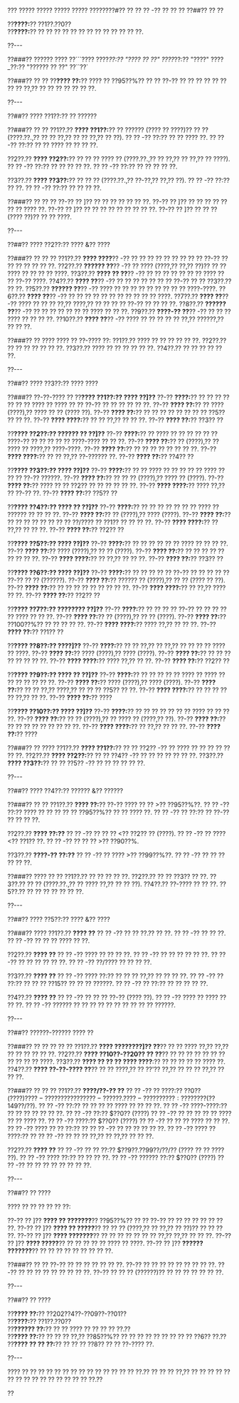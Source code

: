 ??? ????? ????? ????? ????? ????????#?? ?? ?? ?? -?? ?? ?? ??
??##?? ?? ??

??**????:**?? ??1??.??0??  
??**????:**?? ?? ?? ?? ?? ?? ?? ?? ?? ?? ?? ?? ?? ??.

??---

??###?? ?????? ????
??```????
????_??:?? "???? ?? ??"
????_??:?? "????"
????_??:?? "?????? ?? ??"
??``??`

??###?? ?? ??
??**???? ??:**?? ???? ?? ??95??%?? ?? ?? ??-?? ?? ?? ?? ?? ?? ?? ?? ?? ??,?? ?? ?? ?? ?? ?? ?? ??.

??---

??##?? ???? ??1??:?? ?? ??????

??###?? ?? ??
??1??.?? **???? ??1??:**?? ?? ?????? (???? ?? ????)?? ?? ?? (????.??.,?? ?? ?? ??,?? ?? ?? ??,?? ?? ??).
??  ?? -?? ??:?? ?? ?? ???? ??.
??  ?? -?? ??:?? ?? ?? ???? ?? ?? ?? ??.

??2??.?? **???? ??2??:**?? ?? ?? ?? ???? ?? (????.??.,?? ?? ??,?? ?? ??,?? ?? ????).
??  ?? -?? ??:?? ?? ?? ?? ?? ??.
??  ?? -?? ??:?? ?? ?? ?? ?? ??.

??3??.?? **???? ??3??:**?? ?? ?? ?? (????.??.,?? ??-??,?? ??,?? ??).
??  ?? -?? ??:?? ?? ??.
??  ?? -?? ??:?? ?? ?? ?? ??.

??###?? ?? ?? ??
??-?? ?? ]?? ?? ?? ?? ?? ?? ?? ??.
??-?? ?? ]?? ?? ?? ?? ?? ?? ?? ?? ???? ??.
??-?? ?? ]?? ?? ?? ?? ?? ?? ?? ?? ?? ??.
??-?? ?? ]?? ?? ?? ?? (???? ??)?? ?? ?? ????.

??---

??##?? ???? ??2??:?? ???? &?? ????

??###?? ?? ?? ??
??1??.?? **???? ????**?? -?? ?? ?? ?? ?? ?? ?? ?? ?? ?? ??-?? ?? ?? ?? ?? ?? ?? ??.
??2??.?? **?????? ??**?? -?? ?? ???? (????,?? ??,?? ??)?? ?? ?? ???? ?? ?? ?? ?? ????.
??3??.?? **???? ?? ??**?? -?? ?? ?? ?? ?? ?? ?? ?? ???? ?? ?? ??-?? ????.
??4??.?? **???? ??**?? -?? ?? ?? ?? ?? ?? ?? ?? ??-?? ?? ?? ??3??.?? ?? ??.
??5??.?? **?????? ??**?? -?? ???? ?? ?? ?? ?? ?? ?? ?? ?? ?? ????-????.
??6??.?? **???? ??**?? -?? ?? ?? ?? ?? ?? ?? ?? ?? ?? ?? ?? ????.
??7??.?? **???? ??**?? -?? ???? ?? ?? ?? ??,?? ????,?? ?? ?? ?? ?? ??-?? ?? ?? ?? ??.
??8??.?? **?????? ??**?? -?? ?? ?? ?? ?? ?? ?? ?? ???? ?? ?? ??.
??9??.?? **????-?? ??**?? -?? ?? ?? ?? ???? ?? ?? ?? ??.
??10??.?? **???? ??**?? -?? ???? ?? ?? ?? ?? ?? ??,?? ??????,?? ?? ?? ??.

??###?? ?? ????
???? ?? ??-???? ??:
??1??.?? ???? ?? ?? ?? ?? ?? ??.
??2??.?? ?? ?? ?? ?? ?? ?? ??.
??3??.?? ???? ?? ?? ?? ?? ?? ??.
??4??.?? ?? ?? ?? ?? ?? ??.

??---

??##?? ???? ??3??:?? ???? ????

??###?? ??-??-???? ??
??**???? ??1??:?? ???? ??]??**
??-?? **????:**?? ?? ?? ?? ?? ?? ?? ?? ???? ?? ???? ?? ?? ??-?? ?? ?? ?? ?? ?? ??.
??-?? **???? ??:**?? ?? ???? (????),?? ???? ?? ?? (???? ??).
??-?? **???? ??:**?? ?? ?? ?? ?? ?? ?? ?? ?? ??5?? ?? ?? ??.
??-?? **???? ????:**?? ?? ?? ??,?? ?? ?? ??.
??-?? **???? ??:**?? ??3?? ??

??**???? ??2??:?? ?????? ?? ??]??**
??-?? **????:**?? ?? ???? ?? ?? ?? ?? ?? ?? ????-?? ?? ?? ?? ?? ?? ????-???? ?? ?? ??.
??-?? **???? ??:**?? ?? (????),?? ?? ???? ?? ????,?? ????-????.
??-?? **???? ??:**?? ?? ?? ?? ?? ?? ?? ?? ??.
??-?? **???? ????:**?? ?? ?? ??,?? ??-?????? ??.
??-?? **???? ??:**?? ??4?? ??

??**???? ??3??:?? ???? ??]??**
??-?? **????:**?? ?? ?? ???? ?? ?? ?? ?? ?? ???? ?? ?? ?? ??-?? ??????.
??-?? **???? ??:**?? ?? ?? ?? (????),?? ???? ?? (????).
??-?? **???? ??:**?? ???? ?? ?? ??2?? ?? ?? ?? ?? ?? ??.
??-?? **???? ????:**?? ???? ??,?? ?? ??-?? ??.
??-?? **???? ??:**?? ??5?? ??

??**???? ??4??:?? ???? ?? ??]??**
??-?? **????:**?? ?? ?? ?? ?? ?? ?? ?? ???? ?? ?????? ?? ?? ?? ??.
??-?? **???? ??:**?? ?? (????),?? ???? (????).
??-?? **???? ??:**?? ?? ?? ?? ?? ?? ?? ?? ?? ??/???? ?? ??1?? ?? ?? ?? ??.
??-?? **???? ????:**?? ?? ??,?? ?? ?? ??.
??-?? **???? ??:**?? ??2?? ??

??**???? ??5??:?? ???? ??]??**
??-?? **????:**?? ?? ?? ?? ?? ?? ?? ???? ?? ?? ?? ??.
??-?? **???? ??:**?? ???? (????),?? ?? ?? (????).
??-?? **???? ??:**?? ?? ?? ?? ?? ?? ?? ?? ?? ??.
??-?? **???? ????:**?? ?? ??,?? ?? ?? ??.
??-?? **???? ??:**?? ??3?? ??

??**???? ??6??:?? ???? ??]??**
??-?? **????:**?? ?? ?? ?? ?? ?? ??-?? ?? ?? ?? ?? ?? ??-?? ?? ?? (??????).
??-?? **???? ??:**?? ?????? ?? (????),?? ?? ?? (???? ?? ??).
??-?? **???? ??:**?? ?? ?? ?? ?? ?? ?? ?? ?? ??.
??-?? **???? ????:**?? ?? ??,?? ???? ?? ??.
??-?? **???? ??:**?? ??2?? ??

??**???? ??7??:?? ???????? ??]??**
??-?? **????:**?? ?? ?? ?? ?? ??-?? ?? ?? ?? ?? ?? ???? ?? ?? ??.
??-?? **???? ??:**?? ?? (????),?? ?? ?? (????).
??-?? **???? ??:**?? ??100??%?? ?? ?? ?? ?? ??.
??-?? **???? ????:**?? ???? ??,?? ?? ?? ??.
??-?? **???? ??:**?? ??1?? ??

??**???? ??8??:?? ????]??**
??-?? **????:**?? ?? ?? ??,?? ?? ??,?? ?? ?? ?? ?? ???? ?? ????.
??-?? **???? ??:**?? ???? (????),?? ???? (????).
??-?? **???? ??:**?? ?? ?? ?? ?? ?? ?? ?? ??.
??-?? **???? ????:**?? ???? ??,?? ?? ??.
??-?? **???? ??:**?? ??2?? ??

??**???? ??9??:?? ???? ?? ??]??**
??-?? **????:**?? ?? ?? ?? ?? ?? ???? ?? ???? ?? ?? ?? ?? ?? ?? ??.
??-?? **???? ??:**?? ???? (????),?? ???? (????).
??-?? **???? ??:**?? ?? ?? ??,?? ????,?? ?? ?? ?? ??5?? ?? ??.
??-?? **???? ????:**?? ?? ?? ?? ?? ?? ??,?? ?? ??.
??-?? **???? ??:**?? ????

??**???? ??10??:?? ???? ??]??**
??-?? **????:**?? ?? ?? ?? ?? ?? ?? ?? ???? ?? ?? ?? ??.
??-?? **???? ??:**?? ?? ?? (????),?? ?? ???? ?? (????,?? ??).
??-?? **???? ??:**?? ?? ?? ?? ?? ?? ?? ?? ?? ??.
??-?? **???? ????:**?? ?? ??,?? ?? ?? ??.
??-?? **???? ??:**?? ????

??###?? ?? ????
??1??.?? **???? ??1??:**?? ?? ?? ??2?? -?? ?? ???? ?? ?? ?? ?? ?? ?? ??.
??2??.?? **???? ??2??:**?? ?? ?? ??4?? -?? ?? ?? ?? ?? ?? ?? ??.
??3??.?? **???? ??3??:**?? ?? ?? ??5?? -?? ?? ?? ?? ?? ?? ??.

??---

??##?? ???? ??4??:?? ?????? &?? ??????

??###?? ?? ??
??1??.?? **???? ??:**?? ??-?? ???? ?? ?? >?? ??95??%??.
??  ?? -?? ??:?? ???? ?? ?? ?? ?? ?? ??95??%?? ?? ?? ???? ??.
??  ?? -?? ?? ??:?? ?? ??-?? ?? ?? ?? ??.

??2??.?? **???? ??:??**
??  ?? -?? ?? ?? ?? <?? ??2?? ?? (????).
??  ?? -?? ?? ???? <?? ??1?? ??.
??  ?? -?? ?? ?? ?? >?? ??90??%.

??3??.?? **????-?? ??:??**
??  ?? -?? ?? ???? >?? ??99??%??.
??  ?? -?? ?? ?? ?? ?? ?? ??.

??###?? ???? ?? ??
??1??.?? ?? ?? ?? ?? ??.
??2??.?? ?? ?? ??3?? ?? ??.
??3??.?? ?? ?? (????.??.,?? ?? ???? ??,?? ?? ?? ??).
??4??.?? ??-???? ?? ?? ??.
??5??.?? ?? ?? ?? ?? ?? ?? ??.

??---

??##?? ???? ??5??:?? ???? &?? ????

??###?? ????
??1??.?? **???? ??**
??  ?? -?? ?? ?? ??.?? ?? ??.
??  ?? -?? ?? ?? ??.
??  ?? -?? ?? ?? ?? ???? ?? ??.

??2??.?? **???? ??**
??  ?? -?? ???? ?? ?? ?? ??.
??  ?? -?? ?? ?? ?? ?? ?? ??.
??  ?? -?? ?? ?? ?? ?? ?? ??.
??  ?? -?? ??/???? ?? ?? ?? ??.

??3??.?? **???? ??**
??  ?? -?? ???? ??:?? ?? ?? ?? ??,?? ?? ?? ?? ??.
??  ?? -?? ?? ??:?? ?? ?? ?? ??15?? ?? ?? ?? ??????.
??  ?? -?? ?? ??:?? ?? ?? ?? ?? ??.

??4??.?? **???? ??**
??  ?? -?? ?? ?? ?? ??-?? (???? ??).
??  ?? -?? ???? ?? ???? ?? ?? ??.
??  ?? -?? ?????? ?? ?? ?? ?? ?? ?? ?? ?? ?? ?? ??????.

??---

??##?? ??????-?????? ???? ??

??###?? ?? ?? ?? ?? ??
??1??.?? **???? ????????]?? ??**?? ?? ?? ???? ??,?? ??,?? ?? ?? ?? ?? ?? ??.
??2??.?? **???? ??10??-??20?? ?? ??**?? ?? ?? ?? ?? ?? ?? ?? ?? ?? ?? ?? ????.
??3??.?? **???? ?? ?? ?? ???? ????**:?? ?? ?? ?? ?? ?? ???? ??.
??4??.?? **???? ??-??-???? ??**?? ?? ?? ????,?? ?? ??'?? ??,?? ?? ?? ?? ??,?? ?? ?? ??.

??###?? ?? ?? ??
??1??.?? **????/??-?? ??**
??  ?? -?? ?? ????:?? $??0?? (????)
??    ?? -?? ?? ?? ?? ?? ?? ?? ??-?? ?? ??.
??  ?? -?? ???? ?? ??:?? ?? ?? ?? ($??149??/??).
??  ?? -?? ??:?? ?? ?? ?? ?? ???? ?? ?? ?? ??.
??  ?? -?? ????-????:?? ?? ?? ?? ?? ?? ?? ??.
??  ?? -?? ??:?? $??0?? (????)
??    ?? -?? ?? ?? ?? ?? ?? ???? ?? ?? ???? ??.
??  ?? -?? ????:?? $??0?? (????)
??    ?? -?? ?? ?? ?? ???? ?? ?? ??.
??  ?? -?? ???? ?? ?? ??:?? ??
??    ?? -?? ?? ?? ?? ?? ?? ??.
??  ?? -?? ???? ?? ????:?? ??
??    ?? -?? ?? ?? ?? ??,?? ?? ??,?? ?? ?? ??.

??2??.?? **???? ??**
??  ?? -?? ?? ?? ??:?? $??9??.??99??/??/?? (???? ?? ?? ???? ??).
??  ?? -?? ???? ??:?? ?? ?? ?? ??.
??  ?? -?? ?????? ??:?? $??0?? (????)
??    ?? -?? ?? ?? ?? ?? ?? ?? ?? ??.

??---

??##?? ?? ????

???? ?? ?? ?? ?? ?? ??:

??-?? ?? ]?? **???? ?? ???????**?? ??95??%?? ?? ?? ??-?? ?? ?? ?? ?? ?? ?? ?? ??.
??-?? ?? ]?? **???? ?? ?????**?? ?? ?? ?? (????,?? ?? ??,?? ?? ??)?? ?? ?? ?? ??.
??-?? ?? ]?? **???? ???????**?? ?? ?? ?? ?? ?? ?? ?? ??,?? ??,?? ?? ?? ??.
??-?? ?? ]?? **???? ?????**?? ?? ?? ?? ?? ?? ???? ?? ????.
??-?? ?? ]?? **?????? ???????**?? ?? ?? ?? ?? ?? ?? ?? ?? ??.

??###?? ?? ??
??-?? ?? ?? ?? ?? ?? ?? ??.
??-?? ?? ?? ?? ?? ?? ?? ?? ?? ??.
??-?? ?? ?? ?? ?? ?? ?? ?? ?? ??.
??-?? ?? ?? ?? (??????)?? ?? ?? ?? ?? ?? ?? ??.

??---

??##?? ?? ????

??**???? ??:**?? ??202??4??-??09??-??01??  
??**????:**?? ??1??.??0??  
??**?????? ??:**?? ?? ?? ???? ?? ?? ?? ?? ??.??  
??**???? ??:**?? ?? ?? ?? ??,?? ??85??%?? ?? ?? ?? ?? ?? ?? ?? ?? ?? ??6?? ??.??  
??**???? ?? ?? ??:**?? ?? ?? ?? ??8?? ?? ?? ??-???? ??.

??---

???? ?? ?? ?? ?? ?? ?? ?? ?? ?? ?? ?? ?? ?? ?? ??.?? ?? ?? ?? ??,?? ?? ?? ?? ?? ?? ?? ?? ?? ?? ?? ?? ?? ?? ?? ?? ??.??

??
